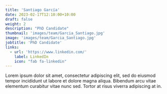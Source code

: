 ```yaml
---
title: 'Santiago García'
date: 2023-02-17T12:10:00+10:00
draft: false
weight: 2
description: "PhD Candidate"
thumbnail: 'images/team/Garcia_Santiago.jpg'
image: 'images/team/Garcia_Santiago.jpg'
jobtitle: 'PhD Candidate'
links:
  - url: 'https://www.linkedin.com/'
    label: LinkedIn
    icon: "fab fa-linkedin"
---
```


Lorem ipsum dolor sit amet, consectetur adipiscing elit, sed do eiusmod tempor incididunt ut labore et dolore magna aliqua. Bibendum arcu vitae elementum curabitur vitae nunc sed. Tortor at risus viverra adipiscing at in.

